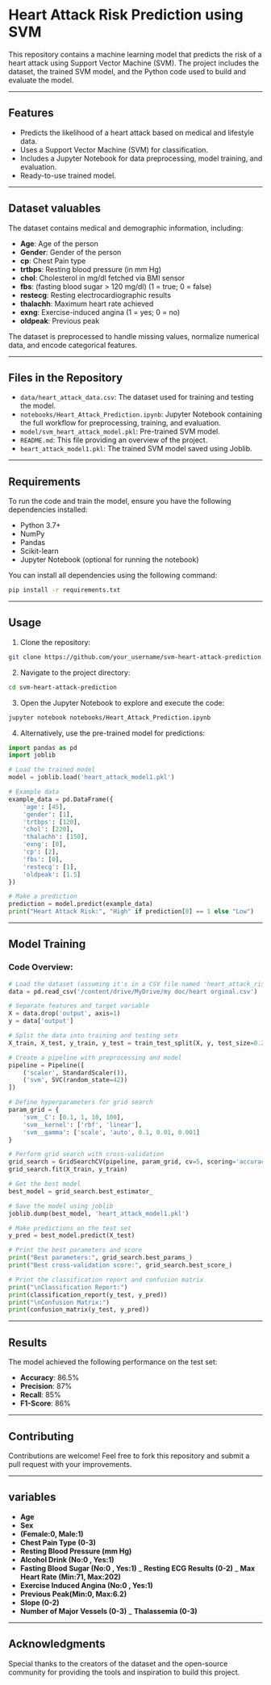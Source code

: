 # Heart Attack Risk Prediction using SVM

This repository contains a machine learning model that predicts the risk of a heart attack using Support Vector Machine (SVM). The project includes the dataset, the trained SVM model, and the Python code used to build and evaluate the model.

---

## Features
- Predicts the likelihood of a heart attack based on medical and lifestyle data.
- Uses a Support Vector Machine (SVM) for classification.
- Includes a Jupyter Notebook for data preprocessing, model training, and evaluation.
- Ready-to-use trained model.

---

## Dataset valuables 
The dataset contains medical and demographic information, including:
- **Age**: Age of the person
- **Gender**: Gender of the person
- **cp**: Chest Pain type
- **trtbps**: Resting blood pressure (in mm Hg)
- **chol**: Cholesterol in mg/dl fetched via BMI sensor
- **fbs**: (fasting blood sugar > 120 mg/dl) (1 = true; 0 = false)
- **restecg**: Resting electrocardiographic results
- **thalachh**: Maximum heart rate achieved
- **exng**: Exercise-induced angina (1 = yes; 0 = no)
- **oldpeak**: Previous peak

The dataset is preprocessed to handle missing values, normalize numerical data, and encode categorical features.

---

## Files in the Repository
- `data/heart_attack_data.csv`: The dataset used for training and testing the model.
- `notebooks/Heart_Attack_Prediction.ipynb`: Jupyter Notebook containing the full workflow for preprocessing, training, and evaluation.
- `model/svm_heart_attack_model.pkl`: Pre-trained SVM model.
- `README.md`: This file providing an overview of the project.
- `heart_attack_model1.pkl`: The trained SVM model saved using Joblib.

---

## Requirements
To run the code and train the model, ensure you have the following dependencies installed:

- Python 3.7+
- NumPy
- Pandas
- Scikit-learn
- Jupyter Notebook (optional for running the notebook)

You can install all dependencies using the following command:
```bash
pip install -r requirements.txt
```

---

## Usage
1. Clone the repository:
```bash
git clone https://github.com/your_username/svm-heart-attack-prediction.git
```

2. Navigate to the project directory:
```bash
cd svm-heart-attack-prediction
```

3. Open the Jupyter Notebook to explore and execute the code:
```bash
jupyter notebook notebooks/Heart_Attack_Prediction.ipynb
```

4. Alternatively, use the pre-trained model for predictions:
```python
import pandas as pd
import joblib

# Load the trained model
model = joblib.load('heart_attack_model1.pkl')

# Example data
example_data = pd.DataFrame({
    'age': [45],
    'gender': [1],
    'trtbps': [120],
    'chol': [220],
    'thalachh': [150],
    'exng': [0],
    'cp': [2],
    'fbs': [0],
    'restecg': [1],
    'oldpeak': [1.5]
})

# Make a prediction
prediction = model.predict(example_data)
print("Heart Attack Risk:", "High" if prediction[0] == 1 else "Low")
```

---

## Model Training
### Code Overview:
```python
# Load the dataset (assuming it's in a CSV file named 'heart_attack_risk.csv')
data = pd.read_csv('/content/drive/MyDrive/my doc/heart orginal.csv')

# Separate features and target variable
X = data.drop('output', axis=1)
y = data['output']

# Split the data into training and testing sets
X_train, X_test, y_train, y_test = train_test_split(X, y, test_size=0.2, random_state=42)

# Create a pipeline with preprocessing and model
pipeline = Pipeline([
    ('scaler', StandardScaler()),
    ('svm', SVC(random_state=42))
])

# Define hyperparameters for grid search
param_grid = {
    'svm__C': [0.1, 1, 10, 100],
    'svm__kernel': ['rbf', 'linear'],
    'svm__gamma': ['scale', 'auto', 0.1, 0.01, 0.001]
}

# Perform grid search with cross-validation
grid_search = GridSearchCV(pipeline, param_grid, cv=5, scoring='accuracy', n_jobs=-1)
grid_search.fit(X_train, y_train)

# Get the best model
best_model = grid_search.best_estimator_

# Save the model using joblib
joblib.dump(best_model, 'heart_attack_model1.pkl')

# Make predictions on the test set
y_pred = best_model.predict(X_test)

# Print the best parameters and score
print("Best parameters:", grid_search.best_params_)
print("Best cross-validation score:", grid_search.best_score_)

# Print the classification report and confusion matrix
print("\nClassification Report:")
print(classification_report(y_test, y_pred))
print("\nConfusion Matrix:")
print(confusion_matrix(y_test, y_pred))
```
---

## Results
The model achieved the following performance on the test set:
- **Accuracy**: 86.5%
- **Precision**: 87%
- **Recall**: 85%
- **F1-Score**: 86%

---

## Contributing
Contributions are welcome! Feel free to fork this repository and submit a pull request with your improvements.

---

## variables 
- **Age** 
- **Sex**
- **(Female:0, Male:1)**
- **Chest Pain Type (0-3)**
- **Resting Blood Pressure (mm Hg)**
- **Alcohol Drink (No:0 , Yes:1)**
- **Fasting Blood Sugar (No:0 , Yes:1)**
_ **Resting ECG Results (0-2)**
_ **Max Heart Rate (Min:71, Max:202)**
- **Exercise Induced Angina (No:0 , Yes:1)**
- **Previous Peak(Min:0, Max:6.2)**
- **Slope (0-2)**
- **Number of Major Vessels (0-3)**
_ **Thalassemia (0-3)**

---

## Acknowledgments
Special thanks to the creators of the dataset and the open-source community for providing the tools and inspiration to build this project.


      
